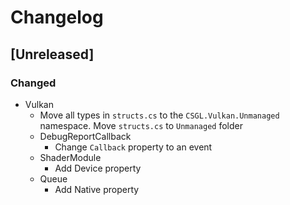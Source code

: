 # Changelog

## [Unreleased]
### Changed
- Vulkan
  - Move all types in `structs.cs` to the `CSGL.Vulkan.Unmanaged` namespace. Move `structs.cs` to `Unmanaged` folder
  - DebugReportCallback
    - Change `Callback` property to an event
  - ShaderModule
    - Add Device property
  - Queue
    - Add Native property